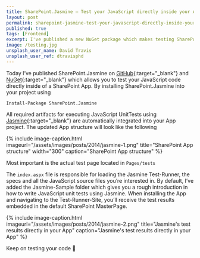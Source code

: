 ```yaml
---
title: SharePoint.Jasmine — Test your JavaScript directly inside your App
layout: post
permalink: sharepoint-jasmine-test-your-javascript-directly-inside-your-app
published: true
tags: [Frontend]
excerpt: I've published a new NuGet package which makes testing SharePoint Apps painless.
image: /testing.jpg
unsplash_user_name: David Travis
unsplash_user_ref: dtravisphd
---
```


Today I’ve published SharePoint.Jasmine on [GitHub](https://github.com/ThorstenHans/SharePoint.Jasmine){:target="_blank"} and [NuGet](https://www.nuget.org/packages/SharePoint.Jasmine/){:target="_blank"} which allows you to test your JavaScript code directly inside of a SharePoint App. By installing SharePoint.Jasmine into your project using

`Install-Package SharePoint.Jasmine`

All required artifacts for executing JavaScript UnitTests using [Jasmine](http://jasmine.github.io/){:target="_blank"} are automatically integrated into your App project. The updated App structure will look like the following

{% include image-caption.html imageurl="/assets/images/posts/2014/jasmine-1.png"
title="SharePoint App structure" width="300" caption="SharePoint App structure" %}

Most important is the actual test page located in `Pages/tests`

The `index.aspx` file is responsible for loading the Jasmine Test-Runner, the specs and all the JavaScript source files you’re interested in. By default, I’ve added the Jasmine-Sample folder which gives you a rough introduction in how to write JavaScript unit tests using Jasmine. When installing the App and navigating to the Test-Runner-Site, you’ll receive the test results embedded in the default SharePoint MasterPage.

{% include image-caption.html imageurl="/assets/images/posts/2014/jasmine-2.png"
title="Jasmine's test results directly in your App" caption="Jasmine's test results directly in your App" %}

Keep on testing your code 🙂


